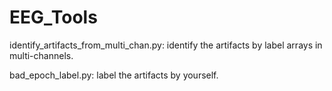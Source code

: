 # EEG_Tools

identify_artifacts_from_multi_chan.py:
identify the artifacts by label arrays in multi-channels.

bad_epoch_label.py:
label the artifacts by yourself.
